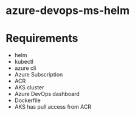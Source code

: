 # azure-devops-ms-helm

# Requirements
 - helm
 - kubectl
 - azure cli
 - Azure Subscription
 - ACR
 - AKS cluster
 - Azure DevOps dashboard
 - Dockerfile
 - AKS has pull access from ACR


